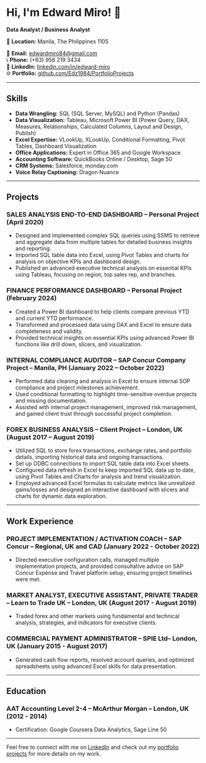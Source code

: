 # Hi, I'm Edward Miro! 👋

**Data Analyst / Business Analyst**

📍 **Location:** Manila, The Philippines 1105

📧 **Email:** [edwardmiro84@gmail.com](mailto:edwardmiro84@gmail.com)  
📞 **Phone:** (+63) 956 219 3434  
🔗 **LinkedIn:** [linkedin.com/in/edward-miro](https://www.linkedin.com/in/edward-miro)  
🌐 **Portfolio:** [github.com/Edz1984/PortfolioProjects](https://github.com/Edz1984/PortfolioProjects)  

---

## Skills

- **Data Wrangling:** SQL (SQL Server, MySQL) and Python (Pandas)
- **Data Visualization:** Tableau, Microsoft Power BI (Power Query, DAX, Measures, Relationships, Calculated Columns, Layout and Design, Publish)
- **Excel Expertise:** VLookUp, XLookUp, Conditional Formatting, Pivot Tables, Dashboard Visualization
- **Office Applications:** Expert in Office 365 and Google Workspace
- **Accounting Software:** QuickBooks Online / Desktop, Sage 50
- **CRM Systems:** Salesforce, monday.com
- **Voice Relay Captioning:** Dragon Nuance

---

## Projects

### SALES ANALYSIS END-TO-END DASHBOARD – Personal Project (April 2020)
- Designed and implemented complex SQL queries using SSMS to retrieve and aggregate data from multiple tables for detailed business insights and reporting.
- Imported SQL table data into Excel, using Pivot Tables and charts for analysis on objective KPIs and dashboard design.
- Published an advanced executive technical analysis on essential KPIs using Tableau, focusing on region, top sales rep, and branches.

### FINANCE PERFORMANCE DASHBOARD – Personal Project (February 2024)
- Created a Power BI dashboard to help clients compare previous YTD and current YTD performance.
- Transformed and processed data using DAX and Excel to ensure data completeness and validity.
- Provided technical insights on essential KPIs using advanced Power BI functions like drill down, slicers, and visualization.

### INTERNAL COMPLIANCE AUDITOR – SAP Concur Company Project – Manila, PH (January 2022 – October 2022)
- Performed data cleaning and analysis in Excel to ensure internal SOP compliance and project milestones achievement.
- Used conditional formatting to highlight time-sensitive overdue projects and missing documentation.
- Assisted with internal project management, improved risk management, and gained client trust through successful project completion.

### FOREX BUSINESS ANALYSIS – Client Project – London, UK (August 2017 – August 2019)
- Utilized SQL to store forex transactions, exchange rates, and portfolio details, importing historical data and ongoing transactions.
- Set up ODBC connections to import SQL table data into Excel sheets.
- Configured data refresh in Excel to keep imported SQL data up to date, using Pivot Tables and Charts for analysis and trend visualization.
- Employed advanced Excel formulas to calculate metrics like unrealized gains/losses and designed an interactive dashboard with slicers and charts for dynamic data exploration.

---

## Work Experience

### PROJECT IMPLEMENTATION / ACTIVATION COACH – SAP Concur – Regional, UK and CAD (January 2022 - October 2022)
- Directed executive configuration calls, managed multiple implementation projects, and provided consultative advice on SAP Concur Expense and Travel platform setup, ensuring project timelines were met.

### MARKET ANALYST, EXECUTIVE ASSISTANT, PRIVATE TRADER – Learn to Trade UK – London, UK (August 2017 - August 2019)
- Traded forex and other markets using fundamental and technical analysis, strategies, and indicators for executive clients.

### COMMERCIAL PAYMENT ADMINISTRATOR – SPIE Ltd– London, UK (January 2015 - August 2017)
- Generated cash flow reports, resolved account queries, and optimized spreadsheets using advanced Excel skills for data presentation.

---

## Education

### AAT Accounting Level 2-4 – McArthur Morgan – London, UK (2012 - 2014)
- Certification: Google Coursera Data Analytics, Sage Line 50

---

Feel free to connect with me on [LinkedIn](https://www.linkedin.com/in/edward-miro) and check out my [portfolio projects](https://github.com/Edz1984/PortfolioProjects) for more details on my work.
